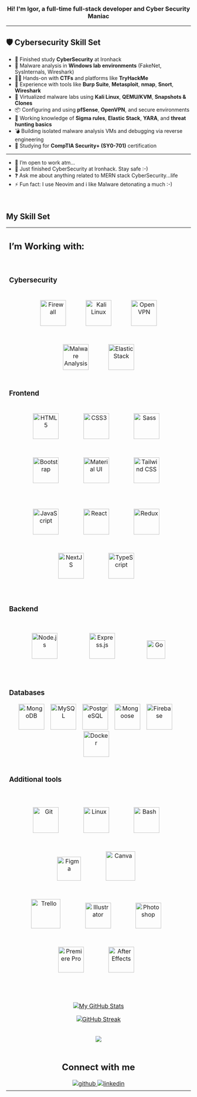 ### <div align="center">Hi! I'm Igor, a full-time full-stack developer and Cyber Security Maniac</div>

---

## 🛡️ Cybersecurity Skill Set

* 🔐 Finished study **CyberSecurity** at Ironhack
* 🧪 Malware analysis in **Windows lab environments** (FakeNet, SysInternals, Wireshark)
* 🕵️‍♂️ Hands-on with **CTFs** and platforms like **TryHackMe**
* 🧰 Experience with tools like **Burp Suite**, **Metasploit**, **nmap**, **Snort**, **Wireshark**
* 🔄 Virtualized malware labs using **Kali Linux**, **QEMU/KVM**, **Snapshots & Clones**
* 📦 Configuring and using **pfSense**, **OpenVPN**, and secure environments
* 🔐 Working knowledge of **Sigma rules**, **Elastic Stack**, **YARA**, and **threat hunting basics**
* 💣 Building isolated malware analysis VMs and debugging via reverse engineering
* 🧠 Studying for **CompTIA Security+ (SY0-701)** certification

---

* 🔭 I’m open to work atm...
* 🌱 Just finished CyberSecurity at Ironhack. Stay safe :-)
* ❓ Ask me about anything related to MERN stack CyberSecurity...life
* ⚡ Fun fact: I use Neovim and i like Malware detonating a much :-)

<br/>  

## My Skill Set

<table align="center"><tr><td valign="top" width="33%">

## I’m Working with:

<br/>  
<h3>Cybersecurity</h3>
<div align="center">  
  <img style="margin: 25px" src="https://img.icons8.com/fluency/96/firewall.png" alt="Firewall" height="70" />  
  <img style="margin: 25px" src="https://img.icons8.com/color/96/kali-linux.png" alt="Kali Linux" height="70" />  
  <img style="margin: 25px" src="https://img.icons8.com/color/96/openvpn.png" alt="OpenVPN" height="70" />  
  <img style="margin: 25px" src="https://img.icons8.com/glyph-neue/64/bug.png" alt="Malware Analysis" height="70" />  
  
  <!--<img style="margin: 25px" src="https://img.icons8.com/external-flat-juicy-fish/60/external-tryhackme-cybersecurity-flat-flat-juicy-fish.png" alt="TryHackMe" height="70" />  
  <img style="margin: 25px" src="https://img.icons8.com/external-flat-juicy-fish/60/external-snort-cybersecurity-flat-flat-juicy-fish.png" alt="Snort IDS" height="70" />  
  <img style="margin: 25px" src="https://img.icons8.com/external-soft-fill-juicy-fish/60/external-wireshark-programming-soft-fill-soft-fill-juicy-fish.png" alt="Wireshark" height="70" /> --> 
  <img style="margin: 25px" src="https://img.icons8.com/color/96/elasticsearch.png" alt="Elastic Stack" height="70" />  
</div>





### Frontend

<div align="center">  
<img style="margin: 25px" src="https://profilinator.rishav.dev/skills-assets/html5-original-wordmark.svg" alt="HTML5" height="70" />&nbsp;&nbsp;&nbsp;   
<img style="margin: 25px" src="https://profilinator.rishav.dev/skills-assets/css3-original-wordmark.svg" alt="CSS3" height="70" />&nbsp;&nbsp;&nbsp;  
<img style="margin: 25px" src="https://profilinator.rishav.dev/skills-assets/sass-original.svg" alt="Sass" height="70" />&nbsp;&nbsp;&nbsp;
<img style="margin: 25px" src="https://profilinator.rishav.dev/skills-assets/bootstrap-plain.svg" alt="Bootstrap" height="70" />&nbsp;&nbsp;&nbsp;
<img style="margin: 25px" src="https://profilinator.rishav.dev/skills-assets/mui.png" alt="Material UI" height="70" />&nbsp;&nbsp;&nbsp;   
<img style="margin: 25px" src="https://profilinator.rishav.dev/skills-assets/tailwindcss.svg" alt="Tailwind CSS" height="70" />&nbsp;&nbsp;&nbsp;
<br/>
<br/>
<img style="margin: 25px" src="https://profilinator.rishav.dev/skills-assets/javascript-original.svg" alt="JavaScript" height="70" />&nbsp;&nbsp;&nbsp;
<img style="margin: 25px" src="https://profilinator.rishav.dev/skills-assets/react-original-wordmark.svg" alt="React" height="70" />&nbsp;&nbsp;&nbsp;
<img style="margin: 25px" src="https://profilinator.rishav.dev/skills-assets/redux-original.svg" alt="Redux" height="70" />&nbsp;&nbsp;&nbsp;
<img style="margin: 25px" src="https://profilinator.rishav.dev/skills-assets/nextjs.png" alt="NextJS" height="70" />&nbsp;&nbsp;&nbsp;  
<img style="margin: 25px" src="https://profilinator.rishav.dev/skills-assets/typescript-original.svg" alt="TypeScript" height="70" />&nbsp;&nbsp;&nbsp;
</div>

 <br/>

### Backend

<div align="center">  
<img style="margin: 35px" src="https://profilinator.rishav.dev/skills-assets/nodejs-original-wordmark.svg" alt="Node.js" height="70" /> &nbsp;&nbsp;
<img style="margin: 35px" src="https://profilinator.rishav.dev/skills-assets/express-original-wordmark.svg" alt="Express.js" height="70" /> &nbsp;&nbsp;
<img style="margin: 35px" src="https://profilinator.rishav.dev/skills-assets/go-original.svg" alt="Go" height="50" />
</div>

<br/>

### Databases

<div align="center">  
<img src="https://profilinator.rishav.dev/skills-assets/mongodb-original-wordmark.svg" alt="MongoDB" height="70" />&nbsp;&nbsp;&nbsp;   
<img src="https://profilinator.rishav.dev/skills-assets/mysql-original-wordmark.svg" alt="MySQL" height="70" />&nbsp;&nbsp;&nbsp;
<img src="https://profilinator.rishav.dev/skills-assets/postgresql-original-wordmark.svg" alt="PostgreSQL" height="70" />&nbsp;&nbsp;&nbsp;   
<img src="https://accentsconagua.com/img/images_3/an-introduction-to-mongoose-for-mongodb-and-nodejs.jpg" alt="Mongoose" height="70" />&nbsp;&nbsp;&nbsp;
<img src="https://profilinator.rishav.dev/skills-assets/firebase.png" alt="Firebase" height="70" />  &nbsp;&nbsp;&nbsp;
<img src="https://profilinator.rishav.dev/skills-assets/docker-original-wordmark.svg" alt="Docker" height="70" />&nbsp;&nbsp;&nbsp;
</div>

<br/>

### Additional tools

<br/>
<div align="center">  
<img style="margin: 25px" src="https://profilinator.rishav.dev/skills-assets/git-scm-icon.svg" alt="Git" height="70" />&nbsp;&nbsp;&nbsp;  
<img style="margin: 25px" src="https://profilinator.rishav.dev/skills-assets/linux-original.svg" alt="Linux" height="70" />&nbsp;&nbsp;&nbsp;   
<img style="margin: 25px" src="https://profilinator.rishav.dev/skills-assets/gnu_bash-icon.svg" alt="Bash" height="70" />&nbsp;&nbsp;&nbsp;
<img style="margin: 25px" src="https://profilinator.rishav.dev/skills-assets/figma-icon.svg" alt="Figma" height="65" />&nbsp;&nbsp;&nbsp;   
<img style="margin: 25px" src="https://img.icons8.com/plasticine/344/canva.png" alt="Canva" height="80" />&nbsp;&nbsp;&nbsp;  
<br/>  
<img style="margin: 25px" src="https://img.icons8.com/color/344/trello.png" alt="Trello" height="80" />&nbsp;&nbsp;&nbsp;  
<img style="margin: 25px" src="https://profilinator.rishav.dev/skills-assets/adobe_illustrator-icon.svg" alt="Illustrator" height="70" />&nbsp;&nbsp;&nbsp;
<img style="margin: 25px" src="https://profilinator.rishav.dev/skills-assets/photoshop-plain.svg" alt="Photoshop" height="70" />&nbsp;&nbsp;&nbsp;  
<img style="margin: 25px" src="https://profilinator.rishav.dev/skills-assets/adobepremierepro.png" alt="Premiere Pro" height="70" />&nbsp;&nbsp;&nbsp;  
<img style="margin: 25px" src="https://profilinator.rishav.dev/skills-assets/aftereffects.png" alt="After Effects" height="70" />&nbsp;&nbsp;&nbsp;  
</div>
<br/>
<div align="center">  

<br/>  

[![My GitHub Stats](https://github-readme-stats.vercel.app/api/?username=MPKreuzberg\&count_private=true\&show_icons=true\&theme=discord_old_blurple\&showicons=true)]() <br/>

[![GitHub Streak](http://github-readme-streak-stats.herokuapp.com?user=MPKreuzberg\&theme=react\&date_format=j%20M%5B%20Y%5D)](https://git.io/streak-stats) <br/>

<!-- [![Top Langs](https://github-readme-stats.vercel.app/api/top-langs/?username=MPKreuzberg&langs_count=8&theme=nord)](https://github.com/anuraghazra/github-readme-stats) -->

<br/>  

<div align="center">
<img src="https://komarev.com/ghpvc/?username=MPKreuzberg&&style=flat-square" align="center" />
</div>  

<br/>  

## Connect with me

<div align="center">
<a href="https://github.com/MPKreuzberg" target="_blank">
<img src=https://img.shields.io/badge/github-%2324292e.svg?&style=for-the-badge&logo=github&logoColor=white alt=github style="margin-bottom: 5px;" />
</a>
<a href="https://www.linkedin.com/in/igor-fabris/" target="_blank">
<img src=https://img.shields.io/badge/linkedin-%231E77B5.svg?&style=for-the-badge&logo=linkedin&logoColor=white alt=linkedin style="margin-bottom: 5px;" />
</a>  
</div>
